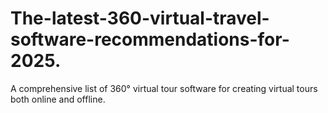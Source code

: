 # The-latest-360-virtual-travel-software-recommendations-for-2025.
A comprehensive list of 360° virtual tour software for creating virtual tours both online and offline.
